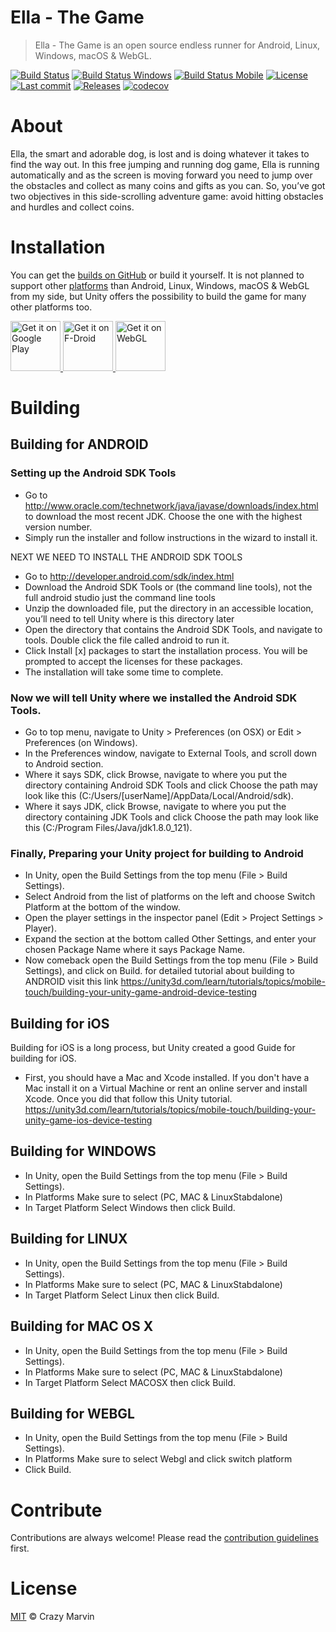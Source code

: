 # Ella - The Game

> Ella - The Game is an open source endless runner for Android, Linux, Windows, macOS & WebGL.

[![Build Status](https://travis-ci.org/Crazy-Marvin/EllaTheGame.svg?branch=master&style=flat-square)](https://travis-ci.org/Crazy-Marvin/EllaTheGame)
[![Build Status Windows](https://ci.appveyor.com/api/projects/status/qqhmlau1cvom1d4c?svg=true)](https://ci.appveyor.com/project/CrazyMarvin/ellathegame)
[![Build Status Mobile](https://www.bitrise.io/app/ff4291ef82a9aa0f/status.svg?token=BPHko7oZ426o6PJNZtKV8A&branch=master)](https://www.bitrise.io/app/ff4291ef82a9aa0f)
[![License](https://img.shields.io/github/license/Crazy-Marvin/EllaTheGame.svg?style=flat-square)](LICENSE.txt)
[![Last commit](https://img.shields.io/github/last-commit/Crazy-Marvin/EllaTheGame.svg?style=flat-square)](https://github.com/Crazy-Marvin/EllaTheGame/)
[![Releases](https://img.shields.io/github/downloads/Crazy-Marvin/EllaTheGame/total.svg?style=flat-square)](https://github.com/Crazy-Marvin/EllaTheGame/releases)
[![codecov](https://codecov.io/gh/Crazy-Marvin/EllaTheGame/branch/master/graph/badge.svg)](https://codecov.io/gh/Crazy-Marvin/EllaTheGame)

# About

Ella, the smart and adorable dog, is lost and is doing whatever it takes to find the way out. In this free jumping and running dog game, Ella is running automatically and as the screen is moving forward you need to jump over the obstacles and collect as many coins and gifts as you can. So, you’ve got two objectives in this side-scrolling adventure game: avoid hitting obstacles and hurdles and collect coins.
        
# Installation

You can get the [builds on GitHub](https://github.com/Crazy-Marvin/EllaTheGame/releases/) or build it yourself.
It is not planned to support other [platforms](https://unity3d.com/unity/features/multiplatform) than Android, Linux, Windows, macOS & WebGL from my side, but Unity offers the possibility to build the game for many other platforms too.

<a href="https://play.google.com/store/apps/details?id=rocks.poopjournal.Ella">
    <img alt="Get it on Google Play"
        height="80"
        src="https://play.google.com/intl/en_us/badges/images/generic/en_badge_web_generic.png" />
</a>  
 <a href="https://f-droid.org/packages/rocks.poopjournal.Ella/">
    <img alt="Get it on F-Droid"
        height="80"
        src="https://f-droid.org/badge/get-it-on.png" />
        </a>
   <a href="https://poopjournal.rocks/EllaTheGame/play/">
    <img alt="Get it on WebGL"
        height="80"
        src="https://cloud.githubusercontent.com/assets/22402568/18798626/ae2ed1fa-81d3-11e6-8407-324a62a5f77f.png" />
        </a>  
  <a href="https://github.com/Crazy-Marvin/EllaTheGame/releases/>
    <img alt="Get it on Linux"
        height="80"
        src="https://cloud.githubusercontent.com/assets/22402568/18798626/ae2ed1fa-81d3-11e6-8407-324a62a5f77f.png" />
        </a>
  <a href="https://github.com/Crazy-Marvin/EllaTheGame/releases/>
    <img alt="Get it on Windows"
        height="80"
        src="https://cloud.githubusercontent.com/assets/22402568/18798626/ae2ed1fa-81d3-11e6-8407-324a62a5f77f.png" />
        </a>
  <a href="https://github.com/Crazy-Marvin/EllaTheGame/releases/>
    <img alt="Get it on macOS"
        height="80"
        src="https://cloud.githubusercontent.com/assets/22402568/18798626/ae2ed1fa-81d3-11e6-8407-324a62a5f77f.png" />
        </a> 

# Building

## Building for ANDROID

### Setting up the Android SDK Tools
- Go to http://www.oracle.com/technetwork/java/javase/downloads/index.html to download the most recent JDK.    Choose the one with the highest version number.
- Simply run the installer and follow instructions in the wizard to install it.

NEXT WE NEED TO INSTALL THE ANDROID SDK TOOLS
- Go to http://developer.android.com/sdk/index.html
- Download the Android SDK Tools or (the command line tools), not the full android studio just the command line tools
- Unzip the downloaded file, put the directory in an accessible location, you’ll need to tell Unity where is this  directory later
- Open the directory that contains the Android SDK Tools, and navigate to tools. Double click the file called android to run it.
- Click Install [x] packages to start the installation process. You will be prompted to accept the licenses for these packages.
- The installation will take some time to complete.
### Now we will tell Unity where we installed the Android SDK Tools.
- Go to top menu, navigate to Unity > Preferences (on OSX) or Edit > Preferences (on Windows).
- In the Preferences window, navigate to External Tools, and scroll down to Android section.
- Where it says SDK, click Browse, navigate to where you put the directory containing Android SDK Tools and click Choose the path may look like this (C:/Users/[userName]/AppData/Local/Android/sdk).
- Where it says JDK, click Browse, navigate to where you put the directory containing JDK Tools and click Choose the path may look like this (C:/Program Files/Java/jdk1.8.0_121).
### Finally, Preparing your Unity project for building to Android
 - In Unity, open the Build Settings from the top menu (File > Build Settings).
 - Select Android from the list of platforms on the left and choose Switch Platform at the bottom of the window.
 - Open the player settings in the inspector panel (Edit > Project Settings > Player).
 - Expand the section at the bottom called Other Settings, and enter your chosen Package Name where it says Package Name.
 - Now comeback open the Build Settings from the top menu (File > Build Settings), and click on Build.
 for detailed tutorial about building to ANDROID visit this link https://unity3d.com/learn/tutorials/topics/mobile-touch/building-your-unity-game-android-device-testing
 
 ## Building for iOS
 
 Building for iOS is a long process, but Unity created a good Guide for building for iOS.
 - First, you should have a Mac and Xcode installed. If you don't have a Mac install it on a Virtual Machine or rent an online server and install Xcode. Once you did that follow this Unity tutorial.
 https://unity3d.com/learn/tutorials/topics/mobile-touch/building-your-unity-game-ios-device-testing

 
  ## Building for WINDOWS
  
  - In Unity, open the Build Settings from the top menu (File > Build Settings).
  - In Platforms Make sure to select (PC, MAC & LinuxStabdalone)
  - In Target Platform Select Windows then click Build.
  
  ## Building for LINUX
  
  - In Unity, open the Build Settings from the top menu (File > Build Settings).
  - In Platforms Make sure to select (PC, MAC & LinuxStabdalone)
  - In Target Platform Select Linux then click Build.
  
  ## Building for MAC OS X
  
  - In Unity, open the Build Settings from the top menu (File > Build Settings).
  - In Platforms Make sure to select (PC, MAC & LinuxStabdalone)
  - In Target Platform Select MACOSX then click Build.
  
    
  ## Building for WEBGL

- In Unity, open the Build Settings from the top menu (File > Build Settings).
- In Platforms Make sure to select Webgl and click switch platform
- Click Build.
  
# Contribute
  
Contributions are always welcome! Please read the [contribution guidelines](https://github.com/Crazy-Marvin/EllaTheGame/blob/master/CONTRIBUTING.md) first.
  
# License
  
[MIT](https://www.tldrlegal.com/l/mit) © Crazy Marvin
 
 
